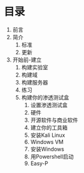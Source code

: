 # 目录
1. 前言
1. 简介
   1. 标准
   1. 更新
1. 开始前-建立
   1. 构建实验室
   1. 构建域
   1. 构建服务器
   1. 练习
   1. 构建你的渗透测试盒
      1. 设置渗透测试盒
      1. 硬件
      1. 开源软件与商业软件
      1. 建立你的工具箱
      1. 安装Kali Linux
      1. Windows VM
      1. 安装Windows
      1. 用Powershell启动
      1. Easy-P
